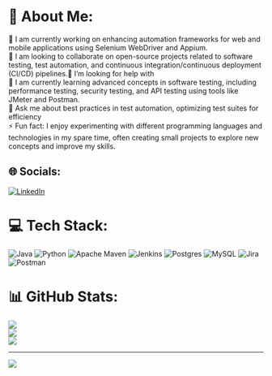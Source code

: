 # 💫 About Me:
🔭 I am currently working on enhancing automation frameworks for web and mobile applications using Selenium WebDriver and Appium.<br>👯 I am looking to collaborate on open-source projects related to software testing, test automation, and continuous integration/continuous deployment (CI/CD) pipelines.🤝 I’m looking for help with<br>🌱 I am currently learning advanced concepts in software testing, including performance testing, security testing, and API testing using tools like JMeter and Postman.<br>💬 Ask me about best practices in test automation, optimizing test suites for efficiency<br>⚡ Fun fact: I enjoy experimenting with different programming languages and technologies in my spare time, often creating small projects to explore new concepts and improve my skills.


## 🌐 Socials:
[![LinkedIn](https://img.shields.io/badge/LinkedIn-%230077B5.svg?logo=linkedin&logoColor=white)](https://linkedin.com/in/https://linkedin.com/in/pranav-khurud) 

# 💻 Tech Stack:
![Java](https://img.shields.io/badge/java-%23ED8B00.svg?style=for-the-badge&logo=openjdk&logoColor=white) ![Python](https://img.shields.io/badge/python-3670A0?style=for-the-badge&logo=python&logoColor=ffdd54) ![Apache Maven](https://img.shields.io/badge/Apache%20Maven-C71A36?style=for-the-badge&logo=Apache%20Maven&logoColor=white) ![Jenkins](https://img.shields.io/badge/jenkins-%232C5263.svg?style=for-the-badge&logo=jenkins&logoColor=white) ![Postgres](https://img.shields.io/badge/postgres-%23316192.svg?style=for-the-badge&logo=postgresql&logoColor=white) ![MySQL](https://img.shields.io/badge/mysql-%2300000f.svg?style=for-the-badge&logo=mysql&logoColor=white) ![Jira](https://img.shields.io/badge/jira-%230A0FFF.svg?style=for-the-badge&logo=jira&logoColor=white) ![Postman](https://img.shields.io/badge/Postman-FF6C37?style=for-the-badge&logo=postman&logoColor=white)
# 📊 GitHub Stats:
![](https://github-readme-stats.vercel.app/api?username=pranavkhurud972&theme=dark&hide_border=false&include_all_commits=false&count_private=true)<br/>
![](https://github-readme-streak-stats.herokuapp.com/?user=pranavkhurud972&theme=dark&hide_border=false)<br/>
![](https://github-readme-stats.vercel.app/api/top-langs/?username=pranavkhurud972&theme=dark&hide_border=false&include_all_commits=false&count_private=true&layout=compact)

---
[![](https://visitcount.itsvg.in/api?id=pranavkhurud972&icon=0&color=0)](https://visitcount.itsvg.in)

<!-- Proudly created with GPRM ( https://gprm.itsvg.in ) -->

